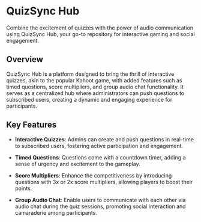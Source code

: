 # QuizSync Hub

Combine the excitement of quizzes with the power of audio communication using QuizSync Hub, your go-to repository for interactive gaming and social engagement.

## Overview

QuizSync Hub is a platform designed to bring the thrill of interactive quizzes, akin to the popular Kahoot game, with added features such as timed questions, score multipliers, and group audio chat functionality. It serves as a centralized hub where administrators can push questions to subscribed users, creating a dynamic and engaging experience for participants.

## Key Features

- **Interactive Quizzes**: Admins can create and push questions in real-time to subscribed users, fostering active participation and engagement.
  
- **Timed Questions**: Questions come with a countdown timer, adding a sense of urgency and excitement to the gameplay.
  
- **Score Multipliers**: Enhance the competitiveness by introducing questions with 3x or 2x score multipliers, allowing players to boost their points.
  
- **Group Audio Chat**: Enable users to communicate with each other via audio chat during the quiz sessions, promoting social interaction and camaraderie among participants.
